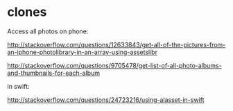 clones
======

Access all photos on phone:

http://stackoverflow.com/questions/12633843/get-all-of-the-pictures-from-an-iphone-photolibrary-in-an-array-using-assetslibr

http://stackoverflow.com/questions/9705478/get-list-of-all-photo-albums-and-thumbnails-for-each-album

in swift:

http://stackoverflow.com/questions/24723216/using-alasset-in-swift


